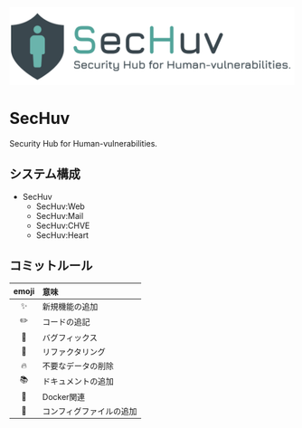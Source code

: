<img src="./resource/logo/logo.007.png" alt="SecHuv-logo" style="width: 650px" />

# SecHuv
Security Hub for Human-vulnerabilities.

## システム構成
- SecHuv
    - SecHuv:Web
    - SecHuv:Mail
    - SecHuv:CHVE
    - SecHuv:Heart

## コミットルール
|emoji|意味|
|:-:|:-|
|✨|新規機能の追加|
|✏️|コードの追記|
|🐛|バグフィックス|
|🎨|リファクタリング|
|🔥|不要なデータの削除|
|📚|ドキュメントの追加|
|🐳|Docker関連|
|🔧|コンフィグファイルの追加|